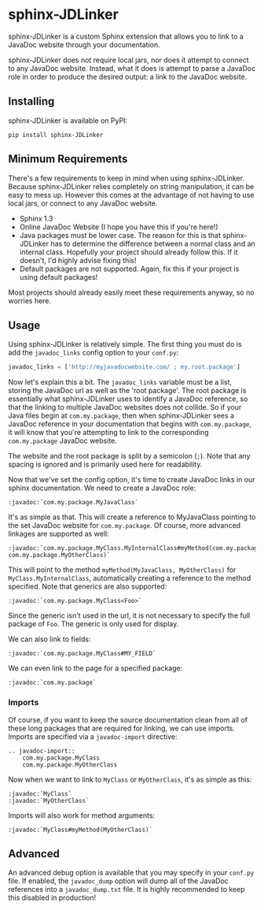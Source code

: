 # sphinx-JDLinker
sphinx-JDLinker is a custom Sphinx extension that allows you to link to a JavaDoc website through your documentation.

sphinx-JDLinker does not require local jars, nor does it attempt to connect to any JavaDoc website. Instead, what it
does is attempt to parse a JavaDoc role in order to produce the desired output: a link to the JavaDoc website.

## Installing
sphinx-JDLinker is available on PyPI:

```pip install sphinx-JDLinker```

## Minimum Requirements
There's a few requirements to keep in mind when using sphinx-JDLinker. Because sphinx-JDLinker relies completely on
string manipulation, it can be easy to mess up. However this comes at the advantage of not having to use local jars, or
connect to any JavaDoc website.

- Sphinx 1.3
- Online JavaDoc Website (I hope you have this if you're here!)
- Java packages must be lower case. The reason for this is that sphinx-JDLinker has to determine the difference between
a normal class and an internal class. Hopefully your project should already follow this. If it doesn't, I'd highly
advise fixing this!
- Default packages are not supported. Again, fix this if your project is using default packages!

Most projects should already easily meet these requirements anyway, so no worries here.

## Usage
Using sphinx-JDLinker is relatively simple. The first thing you must do is add the `javadoc_links` config option to
your `conf.py`:
```python
javadoc_links = ['http://myjavadocwebsite.com/ ; my.root.package']
```
Now let's explain this a bit. The `javadoc_links` variable must be a list, storing the JavaDoc url as well as the 'root
package'. The root package is essentially what sphinx-JDLinker uses to identify a JavaDoc reference, so that the
linking to multiple JavaDoc websites does not collide. So if your Java files begin at `com.my.package`, then when
sphinx-JDLinker sees a JavaDoc reference in your documentation that begins with `com.my.package`, it will know that
you're attempting to link to the corresponding `com.my.package` JavaDoc website.

The website and the root package is split by a semicolon (`;`). Note that any spacing is ignored and is primarily used
here for readability.

Now that we've set the config option, it's time to create JavaDoc links in our sphinx documentation. We need to create
a JavaDoc role:

```
:javadoc:`com.my.package.MyJavaClass`
```

It's as simple as that. This will create a reference to MyJavaClass pointing to the set JavaDoc website for
`com.my.package`. Of course, more advanced linkages are supported as well:

```
:javadoc:`com.my.package.MyClass.MyInternalClass#myMethod(com.my.package.MyJavaClass, com.my.package.MyOtherClass)`
```

This will point to the method `myMethod(MyJavaClass, MyOtherClass)` for `MyClass.MyInternalClass`, automatically
creating a reference to the method specified. Note that generics are also supported:

```
:javadoc:`com.my.package.MyClass<Foo>`
```

Since the generic isn't used in the url, it is not necessary to specify the full package of `Foo`. The generic is only
used for display.

We can also link to fields:

```
:javadoc:`com.my.package.MyClass#MY_FIELD`
```

We can even link to the page for a specified package:

```
:javadoc:`com.my.package`
```

### Imports

Of course, if you want to keep the source documentation clean from all of these long packages that are required for
linking, we can use imports. Imports are specified via a `javadoc-import` directive:

```
.. javadoc-import::
    com.my.package.MyClass
    com.my.package.MyOtherClass
```

Now when we want to link to `MyClass` or `MyOtherClass`, it's as simple as this:

```
:javadoc:`MyClass`
:javadoc:`MyOtherClass`
```

Imports will also work for method arguments:

```
:javadoc:`MyClass#myMethod(MyOtherClass)`
```

## Advanced

An advanced debug option is available that you may specify in your `conf.py` file. If enabled, the `javadoc_dump`
option will dump all of the JavaDoc references into a `javadoc_dump.txt` file. It is highly recommended to keep this
disabled in production!
